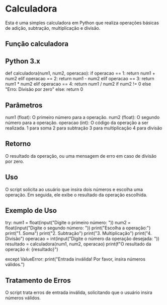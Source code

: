# Calculadora
Esta é uma simples calculadora em Python que realiza operações básicas de adição, subtração, multiplicação e divisão.

## Função calculadora

 ## Python 3.x

def calculadora(num1, num2, operacao):
    if operacao == 1:
        return num1 + num2
    elif operacao == 2:
        return num1 - num2
    elif operacao == 3:
        return num1 * num2
    elif operacao == 4:
        return num1 / num2 if num2 != 0 else "Erro: Divisão por zero"
    else:
        return 0


 ## Parâmetros
num1 (float): O primeiro número para a operação.
num2 (float): O segundo número para a operação.
operacao (int): O código da operação a ser realizada.
1 para soma
2 para subtração
3 para multiplicação
4 para divisão

## Retorno
O resultado da operação, ou uma mensagem de erro em caso de divisão por zero.
## Uso
O script solicita ao usuário que insira dois números e escolha uma operação. Em seguida, ele exibe o resultado da operação escolhida.

## Exemplo de Uso


try:
    num1 = float(input("Digite o primeiro número: "))
    num2 = float(input("Digite o segundo número: "))
    print("Escolha a operação:")
    print("1. Soma")
    print("2. Subtração")
    print("3. Multiplicação")
    print("4. Divisão")
    operacao = int(input("Digite o número da operação desejada: "))
    resultado = calculadora(num1, num2, operacao)
    print(f"O resultado da operação é: {resultado}")

except ValueError:
    print("Entrada inválida! Por favor, insira números válidos.")

## Tratamento de Erros
O script trata erros de entrada inválida, solicitando que o usuário insira números válidos.



